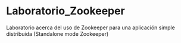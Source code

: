 # Laboratorio_Zookeeper
Laboratorio acerca del uso de Zookeeper para una aplicación simple distribuida (Standalone mode Zookeeper)
